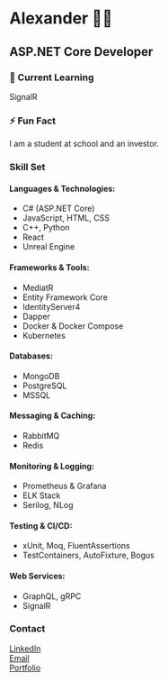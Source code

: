 <h1>Alexander 👨‍💻</h1>
<h2>ASP.NET Core Developer</h2>

<h3>🌱 Current Learning</h3>
<p>SignalR</p>

<h3>⚡ Fun Fact</h3>
<p>I am a student at school and an investor.</p>

<h3>Skill Set</h3>
    <h4>Languages & Technologies:</h4>
    <ul>
        <li>C# (ASP.NET Core)</li>
        <li>JavaScript, HTML, CSS</li>
        <li>C++, Python</li>
        <li>React</li>
        <li>Unreal Engine</li>
    </ul>

<h4>Frameworks & Tools:</h4>
<ul>
        <li>MediatR</li>
        <li>Entity Framework Core</li>
        <li>IdentityServer4</li>
        <li>Dapper</li>
        <li>Docker & Docker Compose</li>
        <li>Kubernetes</li>
</ul>

<h4>Databases:</h4>
<ul>
        <li>MongoDB</li>
        <li>PostgreSQL</li>
        <li>MSSQL</li>
</ul>

<h4>Messaging & Caching:</h4>
<ul>
        <li>RabbitMQ</li>
        <li>Redis</li>
</ul>

<h4>Monitoring & Logging:</h4>
<ul>
        <li>Prometheus & Grafana</li>
        <li>ELK Stack</li>
        <li>Serilog, NLog</li>
</ul>

<h4>Testing & CI/CD:</h4>
<ul>
        <li>xUnit, Moq, FluentAssertions</li>
        <li>TestContainers, AutoFixture, Bogus</li>
</ul>

<h4>Web Services:</h4>
<ul>
        <li>GraphQL, gRPC</li>
        <li>SignalR</li>
</ul>

<h3>Contact</h3>
<p class="contact">
        <a href="your-linkedin-url">LinkedIn</a><br>
        <a href="mailto:your-email@example.com">Email</a><br>
        <a href="your-portfolio-url">Portfolio</a>
</p>
